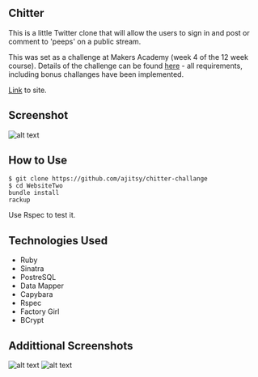 Chitter
-------

This is a little Twitter clone that will allow the users to sign in and post or comment to 'peeps' on a public stream.

This was set as a challenge at Makers Academy (week 4 of the 12 week course). Details of the challenge can be found [here](https://github.com/makersacademy/chitter-challenge) - all requirements, including bonus challanges have been implemented.

[Link](https://guarded-brushlands-8672.herokuapp.com/peeps) to site.

Screenshot
-------
![alt text](https://github.com/ajitsy/chitter-challenge/blob/master/app/public/images/screenshot-1.png)

How to Use
-------

```
$ git clone https://github.com/ajitsy/chitter-challange
$ cd WebsiteTwo
bundle install
rackup
```

Use Rspec to test it.

Technologies Used
-------
* Ruby
* Sinatra
* PostreSQL
* Data Mapper
* Capybara
* Rspec
* Factory Girl
* BCrypt

Addittional Screenshots
-------

![alt text](https://github.com/ajitsy/chitter-challenge/blob/master/app/public/images/screenshot-3.png)
![alt text](https://github.com/ajitsy/chitter-challenge/blob/master/app/public/images/screenshot-2.png)
